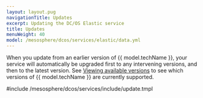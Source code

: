 ```yaml
---
layout: layout.pug
navigationTitle: Updates
excerpt: Updating the DC/OS Elastic service
title: Updates
menuWeight: 40
model: /mesosphere/dcos/services/elastic/data.yml
---
```


When you update from an earlier version of {{ model.techName }}, your service will automatically be upgraded first to any intervening versions, and then to the latest version. See [Viewing available versions](/mesosphere/dcos/services/elastic/3.2.0-7.9.3/updates/#viewing-available-versions) to see which versions of {{ model.techName }} are currently supported.

#include /mesosphere/dcos/services/include/update.tmpl
